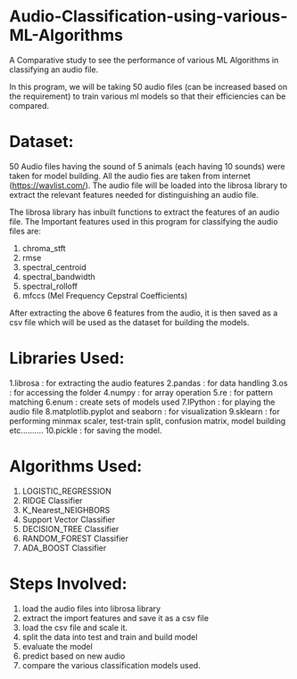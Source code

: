 # Audio-Classification-using-various-ML-Algorithms
A Comparative study to see the performance of various ML Algorithms in classifying an audio file.

In this program, we will be taking 50 audio files (can be increased based on the requirement) to train various ml models so that their efficiencies can be compared.

# Dataset:
50 Audio files having the sound of 5 animals (each having 10 sounds) were taken for model building. All the audio fies are taken from internet (https://wavlist.com/). The audio file will be loaded into the librosa library to extract the relevant features needed for distinguishing an audio file.

The librosa library has inbuilt functions to extract the features of an audio file. The Important features used in this program for classifying the audio files are:

1. chroma_stft
2. rmse
3. spectral_centroid
4. spectral_bandwidth
5. spectral_rolloff
6. mfccs (Mel Frequency Cepstral Coefficients)

After extracting the above 6 features from the audio, it is then saved as a csv file which will be used as the dataset for building the models. 

# Libraries Used:
1.librosa                       : for extracting the audio features
2.pandas                        : for data handling
3.os                            : for accessing the folder
4.numpy                         : for array operation
5.re                            : for pattern matching
6.enum                          :  create sets of models used
7.IPython                       : for playing the audio file
8.matplotlib.pyplot and seaborn : for visualization
9.sklearn                       : for performing minmax scaler, test-train split, confusion matrix, model building etc..........
10.pickle                       : for saving the model.

# Algorithms Used:
1. LOGISTIC_REGRESSION
2. RIDGE Classifier
3. K_Nearest_NEIGHBORS
4. Support Vector Classifier
5. DECISION_TREE Classifier
6. RANDOM_FOREST Classifier
7. ADA_BOOST Classifier

# Steps Involved:
1. load the audio files into librosa library
2. extract the import features and save it as a csv file
3. load the csv file and scale it.
4. split the data into test and train and build model
5. evaluate the model
6. predict based on new audio
7. compare the various classification models used.


 


